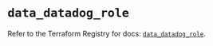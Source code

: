 # `data_datadog_role`

Refer to the Terraform Registry for docs: [`data_datadog_role`](https://registry.terraform.io/providers/datadog/datadog/3.63.0/docs/data-sources/role).
